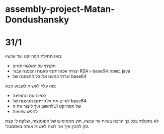 # assembly-project-Matan-Dondushansky
# 31/1
מאז תחילת הפרויקט ועד עכשיו:
- חקרתי על האלגוריתמים
- יצרתי אלגוריתמי פענוח והצפנה עבור RSA ו-base64 בשפת java
- יצרתי כמעט את כל ההצפנה של base64

מה עליי לעשות לשבוע הבא:

- לסיים את ההצפנה
- לסיים את אלגוריתם הפענוח של base64
- לחשוב איך ליצור את הUI של הפרויקט
- לחפש שגיאות

לא נתקלתי בכל כך הרבה בעיות עד עכשיו, חוץ מהמימוש של הפונקציה, שלקח לי קצת זמן להבין איך אני רוצה לעשות אותה באסמבלי. 
